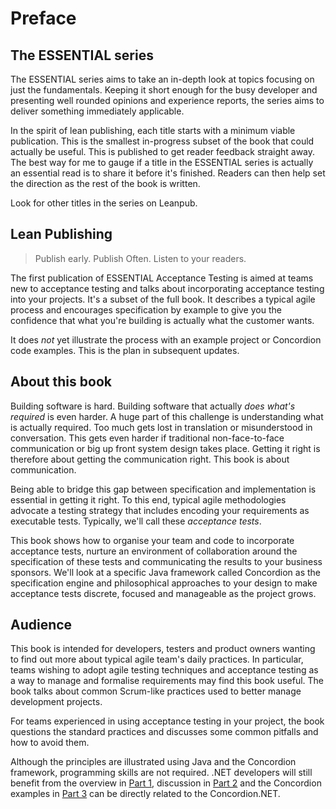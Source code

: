 # Preface

## The ESSENTIAL series

The ESSENTIAL series aims to take an in-depth look at topics focusing on just the fundamentals. Keeping it short enough for the busy developer and presenting well rounded opinions and experience reports, the series aims to deliver something immediately applicable.

In the spirit of lean publishing, each title starts with a minimum viable publication. This is the smallest in-progress subset of the book that could actually be useful. This is published to get reader feedback straight away. The best way for me to gauge if a title in the ESSENTIAL series is actually an essential read is to share it before it's finished. Readers can then help set the direction as the rest of the book is written.

Look for other titles in the series on Leanpub.

## Lean Publishing

> Publish early. Publish Often. Listen to your readers.

The first publication of  ESSENTIAL Acceptance Testing is aimed at teams new to acceptance testing and talks about incorporating acceptance testing into your projects. It's a subset of the full book. It describes a typical agile process and encourages specification by example to give you the confidence that what you're building is actually what the customer wants.

It does _not_ yet illustrate the process with an example project or Concordion code examples. This is the plan in subsequent updates.

## About this book

Building software is hard. Building software that actually _does what's required_ is even harder. A huge part of this challenge is understanding what is actually required. Too much gets lost in translation or misunderstood in conversation. This gets even harder if traditional non-face-to-face communication or big up front system design takes place. Getting it right is therefore about getting the communication right. This book is about communication.

Being able to bridge this gap between specification and implementation is essential in getting it right. To this end, typical agile methodologies advocate a testing strategy that includes encoding your requirements as executable tests. Typically, we'll call these _acceptance tests_.

This book shows how to organise your team and code to incorporate acceptance tests, nurture an environment of collaboration around the specification of these tests and communicating the results to your business sponsors. We'll look at a specific Java framework called Concordion as the specification engine and philosophical approaches to your design to make acceptance tests discrete, focused and manageable as the project grows.


## Audience

This book is intended for developers, testers and product owners wanting to find out more about typical agile team's daily practices. In particular, teams wishing to adopt agile testing techniques and acceptance testing as a way to manage and formalise requirements may find this book useful. The book talks about common Scrum-like practices used to better manage development projects.

For teams experienced in using acceptance testing in your project, the book questions the standard practices and discusses some common pitfalls and how to avoid them.

Although the principles are illustrated using Java and the Concordion framework, programming skills are not required. .NET developers will still benefit from the overview in [Part 1](#part1), discussion in [Part 2](#part2) and the Concordion examples in [Part 3](#part3) can be directly related to the Concordion.NET.
